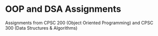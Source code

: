 # OOP and DSA Assignments
 Assignments from CPSC 200 (Object Oriented Programming) and CPSC 300 (Data Structures & Algorithms)
